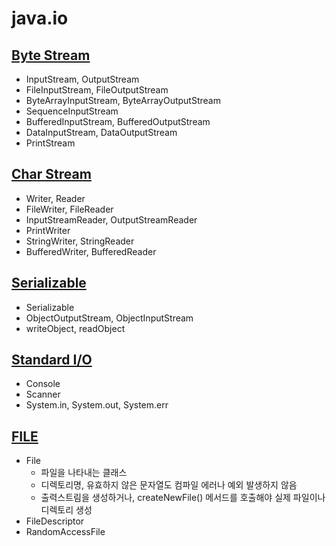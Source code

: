 # __java.io__

## [Byte Stream](./bytestream "Byte Stream")

- InputStream, OutputStream
- FileInputStream, FileOutputStream
- ByteArrayInputStream, ByteArrayOutputStream
- SequenceInputStream
- BufferedInputStream, BufferedOutputStream
- DataInputStream, DataOutputStream
- PrintStream

## [Char Stream](./charstream "char Stream")
- Writer, Reader
- FileWriter, FileReader
- InputStreamReader, OutputStreamReader
- PrintWriter
- StringWriter, StringReader
- BufferedWriter, BufferedReader

## [Serializable](./serialization "serialization")
- Serializable
- ObjectOutputStream, ObjectInputStream
- writeObject, readObject

## [Standard I/O](./stdio "stdio")
- Console
- Scanner
- System.in, System.out, System.err

## [FILE](./file "file")
- File
  - 파일을 나타내는 클래스
  - 디렉토리명, 유효하지 않은 문자열도 컴파일 에러나 예외 발생하지 않음
  - 출력스트림을 생성하거나, createNewFile() 메서드를 호출해야 실제 파일이나 디렉토리 생성
- FileDescriptor
- RandomAccessFile


